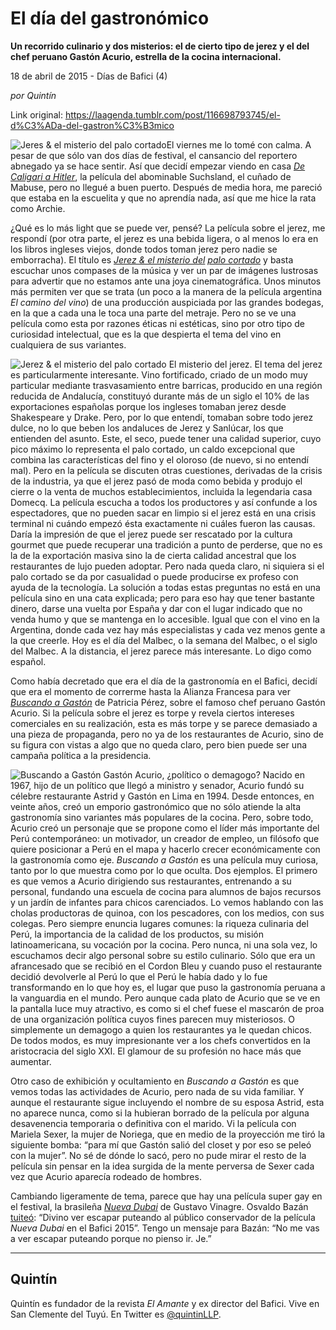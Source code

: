 # El día del gastronómico

**Un recorrido culinario y dos misterios: el de cierto tipo de jerez y el del chef peruano Gastón Acurio, estrella de la cocina internacional.**

18 de abril de 2015 - Días de Bafici (4)

_por Quintín_

Link original: https://laagenda.tumblr.com/post/116698793745/el-d%C3%ADa-del-gastron%C3%B3mico

![Jeres & el misterio del palo cortado](https://64.media.tumblr.com/62bac696d4a58cbdb2d389b9546d5509/tumblr_inline_pjzvs2Epm21t6q87u_500.jpg)El viernes me lo tomé con calma. A pesar de que sólo van dos días de festival, el cansancio del reportero abnegado ya se hace sentir. Así que decidí empezar viendo en casa *[De Caligari a Hitler](http://festivales.buenosaires.gob.ar/2015/bafici/es/pelicula/181)*, la película del abominable Suchsland, el cuñado de Mabuse, pero no llegué a buen puerto. Después de media hora, me pareció que estaba en la escuelita y que no aprendía nada, así que me hice la rata como Archie.

¿Qué es lo más light que se puede ver, pensé? La película sobre el jerez, me respondí (por otra parte, el jerez es una bebida ligera, o al menos lo era en los libros ingleses viejos, donde todos toman jerez pero nadie se emborracha). El título es *[Jerez & el misterio del](http://festivales.buenosaires.gob.ar/2015/bafici/es/pelicula/217) [palo cortado](http://festivales.buenosaires.gob.ar/2015/bafici/es/pelicula/217)* y basta escuchar unos compases de la música y ver un par de imágenes lustrosas para advertir que no estamos ante una joya cinematográfica. Unos minutos más permiten ver que se trata (un poco a la manera de la película argentina *El camino del vino*) de una producción auspiciada por las grandes bodegas, en la que a cada una le toca una parte del metraje. Pero no se ve una película como esta por razones éticas ni estéticas, sino por otro tipo de curiosidad intelectual, que es la que despierta el tema del vino en cualquiera de sus variantes. 

![Jerez & el misterio del palo cortado](https://64.media.tumblr.com/62bac696d4a58cbdb2d389b9546d5509/tumblr_inline_pjzvs2Epm21t6q87u_500.jpg) El misterio del jerez. El tema del jerez es particularmente interesante. Vino fortificado, criado de un modo muy particular mediante trasvasamiento entre barricas, producido en una región reducida de Andalucía, constituyó durante más de un siglo el 10% de las exportaciones españolas porque los ingleses tomaban jerez desde Shakespeare y Drake. Pero, por lo que entendí, tomaban sobre todo jerez dulce, no lo que beben los andaluces de Jerez y Sanlúcar, los que entienden del asunto. Este, el seco, puede tener una calidad superior, cuyo pico máximo lo representa el palo cortado, un caldo excepcional que combina las características del fino y el oloroso (de nuevo, si no entendí mal). Pero en la película se discuten otras cuestiones, derivadas de la crisis de la industria, ya que el jerez pasó de moda como bebida y produjo el cierre o la venta de muchos establecimientos, incluida la legendaria casa Domecq. La película escucha a todos los productores y así confunde a los espectadores, que no pueden sacar en limpio si el jerez está en una crisis terminal ni cuándo empezó ésta exactamente ni cuáles fueron las causas. Daría la impresión de que el jerez puede ser rescatado por la cultura gourmet que puede recuperar una tradición a punto de perderse, que no es la de la exportación masiva sino la de cierta calidad ancestral que los restaurantes de lujo pueden adoptar. Pero nada queda claro, ni siquiera si el palo cortado se da por casualidad o puede producirse ex profeso con ayuda de la tecnología. La solución a todas estas preguntas no está en una película sino en una cata explicada; pero para eso hay que tener bastante dinero, darse una vuelta por España y dar con el lugar indicado que no venda humo y que se mantenga en lo accesible. Igual que con el vino en la Argentina, donde cada vez hay más especialistas y cada vez menos gente a la que creerle. Hoy es el día del Malbec, o la semana del Malbec, o el siglo del Malbec. A la distancia, el jerez parece más interesante. Lo digo como español.

Como había decretado que era el día de la gastronomía en el Bafici, decidí que era el momento de correrme hasta la Alianza Francesa para ver *[Buscando a Gastón](http://festivales.buenosaires.gob.ar/2015/bafici/es/pelicula/153)* de Patricia Pérez, sobre el famoso chef peruano Gastón Acurio. Si la película sobre el jerez es torpe y revela ciertos intereses comerciales en su realización, esta es más torpe y se parece demasiado a una pieza de propaganda, pero no ya de los restaurantes de Acurio, sino de su figura con vistas a algo que no queda claro, pero bien puede ser una campaña política a la presidencia.

![Buscando a Gastón](https://64.media.tumblr.com/12d2a9f64876c3c246af2fbdfc7c003a/tumblr_inline_pjzvs3Wf1E1t6q87u_500.jpg) Gastón Acurio, ¿político o demagogo? Nacido en 1967, hijo de un político que llegó a ministro y senador, Acurio fundó su célebre restaurante Astrid y Gastón en Lima en 1994. Desde entonces, en veinte años, creó un emporio gastronómico que no sólo atiende la alta gastronomía sino variantes más populares de la cocina. Pero, sobre todo, Acurio creó un personaje que se propone como el líder más importante del Perú contemporáneo: un motivador, un creador de empleo, un filósofo que quiere posicionar a Perú en el mapa y hacerlo crecer económicamente con la gastronomía como eje. *Buscando a Gastón* es una película muy curiosa, tanto por lo que muestra como por lo que oculta. Dos ejemplos. El primero es que vemos a Acurio dirigiendo sus restaurantes, entrenando a su personal, fundando una escuela de cocina para alumnos de bajos recursos y un jardín de infantes para chicos carenciados. Lo vemos hablando con las cholas productoras de quinoa, con los pescadores, con los medios, con sus colegas. Pero siempre enuncia lugares comunes: la riqueza culinaria del Perú, la importancia de la calidad de los productos, su misión latinoamericana, su vocación por la cocina. Pero nunca, ni una sola vez, lo escuchamos decir algo personal sobre su estilo culinario. Sólo que era un afrancesado que se recibió en el Cordon Bleu y cuando puso el restaurante decidió devolverle al Perú lo que el Perú le había dado y lo fue transformando en lo que hoy es, el lugar que puso la gastronomía peruana a la vanguardia en el mundo. Pero aunque cada plato de Acurio que se ve en la pantalla luce muy atractivo, es como si el chef fuese el mascarón de proa de una organización política cuyos fines parecen muy misteriosos. O simplemente un demagogo a quien los restaurantes ya le quedan chicos. De todos modos, es muy impresionante ver a los chefs convertidos en la aristocracia del siglo XXI. El glamour de su profesión no hace más que aumentar. 

Otro caso de exhibición y ocultamiento en *Buscando a Gastón* es que vemos todas las actividades de Acurio, pero nada de su vida familiar. Y aunque el restaurante sigue incluyendo el nombre de su esposa Astrid, esta no aparece nunca, como si la hubieran borrado de la película por alguna desavenencia temporaria o definitiva con el marido. Vi la película con Mariela Sexer, la mujer de Noriega, que en medio de la proyección me tiró la siguiente bomba: “para mí que Gastón salió del closet y por eso se peleó con la mujer”. No sé de dónde lo sacó, pero no pude mirar el resto de la película sin pensar en la idea surgida de la mente perversa de Sexer cada vez que Acurio aparecía rodeado de hombres. 

Cambiando ligeramente de tema, parece que hay una película super gay en el festival, la brasileña *[Nueva Dubai](http://festivales.buenosaires.gob.ar/2015/bafici/es/pelicula/70)* de Gustavo Vinagre. Osvaldo Bazán [tuiteó](https://twitter.com/osvaldobazan/status/589191046304813058): “Divino ver escapar puteando al público conservador de la película *Nueva Dubai* en el Bafici 2015”. Tengo un mensaje para Bazán: “No me vas a ver escapar puteando porque no pienso ir. Je.” 



---

 Quintín
--------

 Quintín es fundador de la revista *El Amante* y ex director del Bafici. Vive en San Clemente del Tuyú. En Twitter es [@quintinLLP](https://twitter.com/quintinLLP). 

